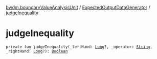 [bwdm.boundaryValueAnalysisUnit](../index.md) / [ExpectedOutputDataGenerator](index.md) / [judgeInequality](./judge-inequality.md)

# judgeInequality

`private fun judgeInequality(_leftHand: `[`Long`](https://kotlinlang.org/api/latest/jvm/stdlib/kotlin/-long/index.html)`?, _operator: `[`String`](https://kotlinlang.org/api/latest/jvm/stdlib/kotlin/-string/index.html)`, _rightHand: `[`Long`](https://kotlinlang.org/api/latest/jvm/stdlib/kotlin/-long/index.html)`?): `[`Boolean`](https://kotlinlang.org/api/latest/jvm/stdlib/kotlin/-boolean/index.html)